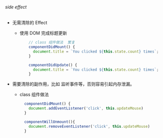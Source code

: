 ###### side effect

- 无需清除的 Effect

  - 使用 DOM 完成标题更新

    ```javascript
        // class 组件做法  繁复
        componentDidMount() {
          document.title = `You clicked ${this.state.count} times`;
        }

        componentDidUpdate() {
          document.title = `You clicked ${this.state.count} times`;
        }
    ```

- 需要清除的副作用，比如 监听事件等，否则容易引起内存泄漏。

  - class 组件做法

    ```jsx
      componentDidMount() {
        document.addEventListener('click', this.updateMouse)
      }

      componentWillUnmount(){
        document.removeEventListener('click', this.updateMouse)
      }

    ```
